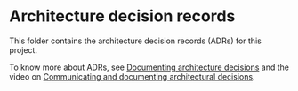 # Architecture decision records

This folder contains the architecture decision records (ADRs) for this project.

To know more about ADRs, see
[Documenting architecture decisions](http://thinkrelevance.com/blog/2011/11/15/documenting-architecture-decisions)
and the video on
[Communicating and documenting architectural decisions](https://www.youtube.com/watch?v=rwfXkSjFhzc).
